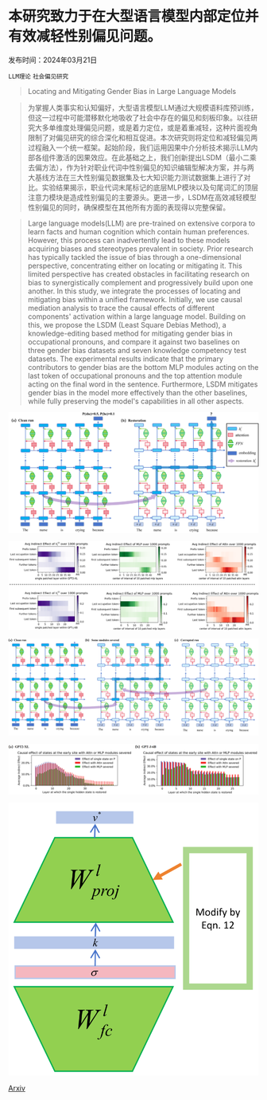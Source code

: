 # 本研究致力于在大型语言模型内部定位并有效减轻性别偏见问题。

发布时间：2024年03月21日

`LLM理论` `社会偏见研究`

> Locating and Mitigating Gender Bias in Large Language Models

> 为掌握人类事实和认知偏好，大型语言模型LLM通过大规模语料库预训练，但这一过程中可能潜移默化地吸收了社会中存在的偏见和刻板印象。以往研究大多单维度处理偏见问题，或是着力定位，或是着重减轻，这种片面视角限制了对偏见研究的综合深化和相互促进。本次研究则将定位和减轻偏见两过程融入一个统一框架。起始阶段，我们运用因果中介分析技术揭示LLM内部各组件激活的因果效应。在此基础之上，我们创新提出LSDM（最小二乘去偏方法），作为针对职业代词中性别偏见的知识编辑型解决方案，并与两大基线方法在三大性别偏见数据集及七大知识能力测试数据集上进行了对比。实验结果揭示，职业代词末尾标记的底层MLP模块以及句尾词汇的顶层注意力模块是造成性别偏见的主要源头。更进一步，LSDM在高效减轻模型性别偏见的同时，确保模型在其他所有方面的表现得以完整保留。

> Large language models(LLM) are pre-trained on extensive corpora to learn facts and human cognition which contain human preferences. However, this process can inadvertently lead to these models acquiring biases and stereotypes prevalent in society. Prior research has typically tackled the issue of bias through a one-dimensional perspective, concentrating either on locating or mitigating it. This limited perspective has created obstacles in facilitating research on bias to synergistically complement and progressively build upon one another. In this study, we integrate the processes of locating and mitigating bias within a unified framework. Initially, we use causal mediation analysis to trace the causal effects of different components' activation within a large language model. Building on this, we propose the LSDM (Least Square Debias Method), a knowledge-editing based method for mitigating gender bias in occupational pronouns, and compare it against two baselines on three gender bias datasets and seven knowledge competency test datasets. The experimental results indicate that the primary contributors to gender bias are the bottom MLP modules acting on the last token of occupational pronouns and the top attention module acting on the final word in the sentence. Furthermore, LSDM mitigates gender bias in the model more effectively than the other baselines, while fully preserving the model's capabilities in all other aspects.

![本研究致力于在大型语言模型内部定位并有效减轻性别偏见问题。](../../../paper_images/2403.14409/x1.png)

![本研究致力于在大型语言模型内部定位并有效减轻性别偏见问题。](../../../paper_images/2403.14409/fig2.png)

![本研究致力于在大型语言模型内部定位并有效减轻性别偏见问题。](../../../paper_images/2403.14409/x2.png)

![本研究致力于在大型语言模型内部定位并有效减轻性别偏见问题。](../../../paper_images/2403.14409/fig4.png)

![本研究致力于在大型语言模型内部定位并有效减轻性别偏见问题。](../../../paper_images/2403.14409/x3.png)

[Arxiv](https://arxiv.org/abs/2403.14409)